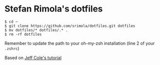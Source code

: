 # Stefan Rimola's dotfiles
`$ cd ~`  
`$ git clone https://github.com/srimola/dotfiles.git dotfiles`  
`$ mv dotfiles/* dotfiles/.* .`  
`$ rm -rf dotfiles`

Remember to update the path to your oh-my-zsh installation (line 2 of your `.zshrc`)

Based on [Jeff Cole's tutorial](https://www.foraker.com/blog/get-your-dotfiles-under-control)
